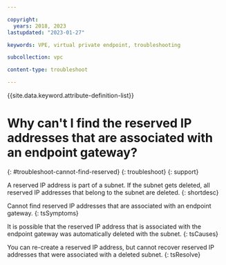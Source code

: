 ```yaml
---

copyright:
  years: 2018, 2023
lastupdated: "2023-01-27"

keywords: VPE, virtual private endpoint, troubleshooting

subcollection: vpc

content-type: troubleshoot

---
```


{{site.data.keyword.attribute-definition-list}}

# Why can't I find the reserved IP addresses that are associated with an endpoint gateway?
{: #troubleshoot-cannot-find-reserved}
{: troubleshoot}
{: support}

A reserved IP address is part of a subnet. If the subnet gets deleted, all reserved IP addresses that belong to the subnet are deleted.
{: shortdesc}

Cannot find reserved IP addresses that are associated with an endpoint gateway.
{: tsSymptoms}

It is possible that the reserved IP address that is associated with the endpoint gateway was automatically deleted with the subnet.
{: tsCauses}

You can re-create a reserved IP address, but cannot recover reserved IP addresses that were associated with a deleted subnet.
{: tsResolve}
